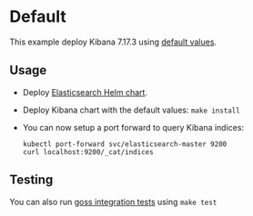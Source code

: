 # Default

This example deploy Kibana 7.17.3 using [default values][].

## Usage

- Deploy [Elasticsearch Helm chart][].

- Deploy Kibana chart with the default values: `make install`

- You can now setup a port forward to query Kibana indices:

  ```
  kubectl port-forward svc/elasticsearch-master 9200
  curl localhost:9200/_cat/indices
  ```

## Testing

You can also run [goss integration tests][] using `make test`

[elasticsearch helm chart]:
  https://github.com/elastic/helm-charts/tree/7.17/elasticsearch/examples/default/
[goss integration tests]:
  https://github.com/elastic/helm-charts/tree/7.17/kibana/examples/default/test/goss.yaml
[default values]:
  https://github.com/elastic/helm-charts/tree/7.17/kibana/values.yaml
